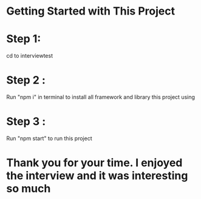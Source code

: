 # Getting Started with This Project

# Step 1:
cd to interviewtest

# Step 2 :
Run "npm i" in terminal to install all framework and library this project using

# Step 3 :
Run "npm start" to run this project

# Thank you for your time. I enjoyed the interview and it was interesting so much

